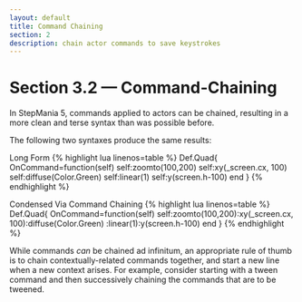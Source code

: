 ```yaml
---
layout: default
title: Command Chaining
section: 2
description: chain actor commands to save keystrokes
---
```


# Section 3.2 &mdash; Command-Chaining

In StepMania 5, commands applied to actors can be chained, resulting in a more clean and terse syntax than was possible before.

The following two syntaxes produce the same results:

<span class="CodeExample-Title">Long Form</span>
{% highlight lua linenos=table %}
Def.Quad{
	OnCommand=function(self)
		self:zoomto(100,200)
		self:xy(_screen.cx, 100)
		self:diffuse(Color.Green)
		self:linear(1)
		self:y(screen.h-100)
	end
}
{% endhighlight %}

<span class="CodeExample-Title">Condensed Via Command Chaining</span>
{% highlight lua linenos=table %}
Def.Quad{
	OnCommand=function(self)
		self:zoomto(100,200):xy(_screen.cx, 100):diffuse(Color.Green)
			:linear(1):y(screen.h-100)
	end
}
{% endhighlight %}

 While commands *can* be chained ad infinitum, an appropriate rule of thumb is to chain contextually-related commands together, and start a new line when a new context arises.  For example, consider starting with a tween command and then successively chaining the commands that are to be tweened.